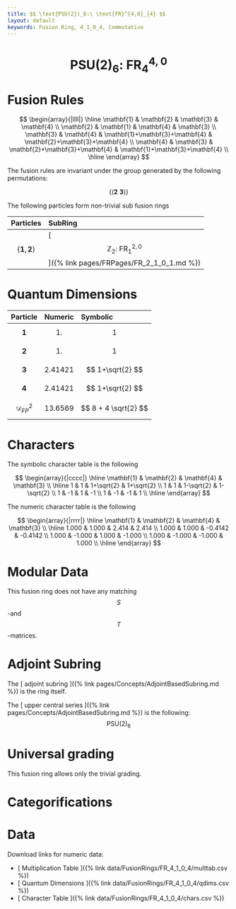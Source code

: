 ```yaml
---
title: $$ \text{PSU(2})_6:\ \text{FR}^{4,0}_{4} $$
layout: default
keywords: Fusion Ring, 4_1_0_4, Commutative
---
```

# $$ \text{PSU(2})_6:\ \text{FR}^{4,0}_{4} $$


# Fusion Rules

$$
\begin{array}{|llll|}
\hline
 \mathbf{1} & \mathbf{2} & \mathbf{3} & \mathbf{4} \\
 \mathbf{2} & \mathbf{1} & \mathbf{4} & \mathbf{3} \\
 \mathbf{3} & \mathbf{4} & \mathbf{1}+\mathbf{3}+\mathbf{4} & \mathbf{2}+\mathbf{3}+\mathbf{4} \\
 \mathbf{4} & \mathbf{3} & \mathbf{2}+\mathbf{3}+\mathbf{4} & \mathbf{1}+\mathbf{3}+\mathbf{4} \\
\hline
\end{array}
$$


The fusion rules are invariant under the group generated by the following permutations:

$$ \left\{(\mathbf{2} \ \mathbf{3})\right\} $$


The following particles form non-trivial sub fusion rings

| Particles | SubRing |
| :------ | :------ |
| $$ \{\mathbf{1},\mathbf{2}\} $$ | [ $$ \mathbb{Z}_2:\ \text{FR}^{2,0}_{1} $$ ]({% link pages/FRPages/FR_2_1_0_1.md %}) |


# Quantum Dimensions

| Particle | Numeric | Symbolic |
| :------ | :------ | :------ |
| $$ \mathbf{1} $$ | $$ 1. $$ | $$ 1 $$ |
| $$ \mathbf{2} $$ | $$ 1. $$ | $$ 1 $$ |
| $$ \mathbf{3} $$ | $$ 2.41421 $$ | $$ 1+\sqrt{2} $$ |
| $$ \mathbf{4} $$ | $$ 2.41421 $$ | $$ 1+\sqrt{2} $$ |
| $$ \mathcal{D}_{FP}^2 $$ | $$ 13.6569 $$ | $$ 8 + 4 \sqrt{2}  $$ |

# Characters

The symbolic character table is the following

$$
\begin{array}{|cccc|}
\hline
 \mathbf{1} & \mathbf{2} & \mathbf{4} & \mathbf{3} \\
\hline
 1 & 1 & 1+\sqrt{2} & 1+\sqrt{2} \\
 1 & 1 & 1-\sqrt{2} & 1-\sqrt{2} \\
 1 & -1 & 1 & -1 \\
 1 & -1 & -1 & 1 \\
\hline
\end{array}
$$

The numeric character table is the following

$$
\begin{array}{|rrrr|}
\hline
 \mathbf{1} & \mathbf{2} & \mathbf{4} & \mathbf{3} \\
\hline
 1.000 & 1.000 & 2.414 & 2.414 \\
 1.000 & 1.000 & -0.4142 & -0.4142 \\
 1.000 & -1.000 & 1.000 & -1.000 \\
 1.000 & -1.000 & -1.000 & 1.000 \\
\hline
\end{array}
$$

# Modular Data

This fusion ring does not have any matching $$ S $$-and $$ T $$-matrices.

# Adjoint Subring

The [ adjoint subring ]({% link pages/Concepts/AdjointBasedSubring.md %}) is the ring itself.

The [ upper central series ]({% link pages/Concepts/AdjointBasedSubring.md %}) is the following:
$$ \text{PSU(2})_6 $$

# Universal grading

This fusion ring allows only the trivial grading.

# Categorifications



# Data

Download links for numeric data:

* [ Multiplication Table ]({% link data/FusionRings/FR_4_1_0_4/multtab.csv %})
* [ Quantum Dimensions ]({% link data/FusionRings/FR_4_1_0_4/qdims.csv %})
* [ Character Table ]({% link data/FusionRings/FR_4_1_0_4/chars.csv %})
